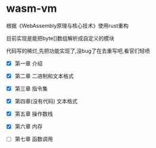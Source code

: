 # wasm-vm

根据《WebAssembly原理与核心技术》使用rust重构

目前实现是能把byte[]数组解析成自定义的模块

代码写的稀烂,先把功能实现了,没bug了在去重写吧,看官们轻喷

- [x] 第一章 介绍
- [x] 第二章 二进制和文本格式
- [x] 第三章 指令集
- [x] 第四章(没有代码) 文本格式
- [x] 第五章 操作数栈
- [x] 第六章 内存
- [ ] 第七章 函数调用

